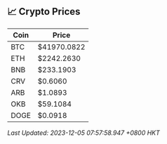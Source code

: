 ## 📈 Crypto Prices

| Coin | Price |
| ---- | ----- |
| BTC | $41970.0822 |
| ETH | $2242.2630 |
| BNB | $233.1903 |
| CRV | $0.6060 |
| ARB | $1.0893 |
| OKB | $59.1084 |
| DOGE | $0.0918 |

_Last Updated: 2023-12-05 07:57:58.947 +0800 HKT_